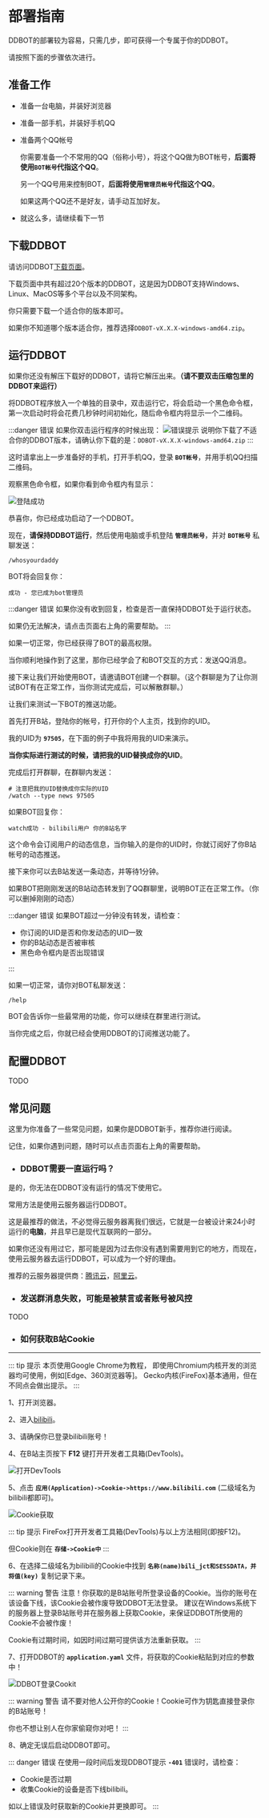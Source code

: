 # 部署指南

DDBOT的部署较为容易，只需几步，即可获得一个专属于你的DDBOT。

请按照下面的步骤依次进行。

## 准备工作

- 准备一台电脑，并装好浏览器

- 准备一部手机，并装好手机QQ

- 准备两个QQ帐号

  你需要准备一个不常用的QQ（俗称小号），将这个QQ做为BOT帐号，**后面将使用`BOT帐号`代指这个QQ**。

  另一个QQ号用来控制BOT，**后面将使用`管理员帐号`代指这个QQ**。

  如果这两个QQ还不是好友，请手动互加好友。

- 就这么多，请继续看下一节

## 下载DDBOT

请访问DDBOT[下载页面](https://github.com/Sora233/DDBOT/releases/latest)。

下载页面中共有超过20个版本的DDBOT，这是因为DDBOT支持Windows、Linux、MacOS等多个平台以及不同架构。

你只需要下载一个适合你的版本即可。

如果你不知道哪个版本适合你，推荐选择`DDBOT-vX.X.X-windows-amd64.zip`。

## 运行DDBOT

如果你还没有解压下载好的DDBOT，请将它解压出来。**（请不要双击压缩包里的DDBOT来运行）**

将DDBOT程序放入一个单独的目录中，双击运行它，将会启动一个黑色命令框，第一次启动时将会花费几秒钟时间初始化，随后命令框内将显示一个二维码。

:::danger 错误
如果你双击运行程序的时候出现：
![错误提示](./01_wrong_arch.jpg)
说明你下载了不适合你的DDBOT版本，请确认你下载的是：`DDBOT-vX.X.X-windows-amd64.zip`
:::

这时请拿出上一步准备好的手机，打开手机QQ，登录 **`BOT帐号`**，并用手机QQ扫描二维码。

观察黑色命令框，如果你看到命令框内有显示：

![登陆成功](./02_login.jpg)

恭喜你，你已经成功启动了一个DDBOT。

现在，**请保持DDBOT运行**，然后使用电脑或手机登陆 **`管理员帐号`**，并对 **`BOT帐号`** 私聊发送：

```shell
/whosyourdaddy
```

BOT将会回复你：

```text
成功 - 您已成为bot管理员
```

:::danger 错误
如果你没有收到回复，检查是否一直保持DDBOT处于运行状态。

如果仍无法解决，请点击页面右上角的需要帮助。
:::

如果一切正常，你已经获得了BOT的最高权限。

当你顺利地操作到了这里，那你已经学会了和BOT交互的方式：发送QQ消息。

接下来让我们开始使用BOT，请邀请BOT创建一个群聊。（这个群聊是为了让你测试BOT有在正常工作，当你测试完成后，可以解散群聊。）

让我们来测试一下BOT的推送功能。

首先打开B站，登陆你的帐号，打开你的个人主页，找到你的UID。

我的UID为 **`97505`**，在下面的例子中我将用我的UID来演示。

**当你实际进行测试的时候，请把我的UID替换成你的UID**。

完成后打开群聊，在群聊内发送：

```shell
# 注意把我的UID替换成你实际的UID
/watch --type news 97505
```

如果BOT回复你：

```text
watch成功 - bilibili用户 你的B站名字
```

这个命令会订阅用户的动态信息，当你输入的是你的UID时，你就订阅好了你B站帐号的动态推送。

接下来你可以去B站发送一条动态，并等待1分钟。

如果BOT把刚刚发送的B站动态转发到了QQ群聊里，说明BOT正在正常工作。（你可以删掉刚刚的动态）

:::danger 错误
如果BOT超过一分钟没有转发，请检查：

- 你订阅的UID是否和你发动态的UID一致
- 你的B站动态是否被审核
- 黑色命令框内是否出现错误

:::

如果一切正常，请你对BOT私聊发送：

```shell
/help
```

BOT会告诉你一些最常用的功能，你可以继续在群里进行测试。

当你完成之后，你就已经会使用DDBOT的订阅推送功能了。

## 配置DDBOT

TODO

## 常见问题

这里为你准备了一些常见问题，如果你是DDBOT新手，推荐你进行阅读。

记住，如果你遇到问题，随时可以点击页面右上角的需要帮助。

- ### DDBOT需要一直运行吗？

是的，你无法在DDBOT没有运行的情况下使用它。

常用方法是使用云服务器运行DDBOT。

这是最推荐的做法，不必觉得云服务器离我们很远，它就是一台被设计来24小时运行的**电脑**，并且早已是现代互联网的一部分。

如果你还没有用过它，那可能是因为过去你没有遇到需要用到它的地方，而现在，使用云服务器去运行DDBOT，可以成为一个好的理由。

推荐的云服务器提供商：[腾讯云](https://cloud.tencent.com/)，[阿里云](https://cn.aliyun.com/)。

- ### 发送群消息失败，可能是被禁言或者账号被风控

TODO

- ### 如何获取B站Cookie

------

::: tip 提示
本页使用Google Chrome为教程，
即使用Chromium内核开发的浏览器均可使用，例如[Edge、360浏览器等]。
Gecko内核(FireFox)基本通用，但在不同点会做出提示。
:::

1、打开浏览器。

2、进入[bilibili](https://www.bilibili.com)。

3、请确保你已登录bilibili账号！

4、在B站主页按下 **F12** 键打开开发者工具箱(DevTools)。

![打开DevTools](./img/01_devtools.png)

5、点击 **`应用(Application)->Cookie->https://www.bilibili.com`** (二级域名为bilibili都即可)。

![Cookie获取](./img/02_get_cookie.png)

::: tip 提示
FireFox打开开发者工具箱(DevTools)与以上方法相同(即按F12)。

但Cookie则在 **`存储->Cookie中`**
:::

6、在选择二级域名为bilibili的Cookie中找到 **`名称(name)bili_jct和SESSDATA，并将值(key)`** 复制记录下来。

::: warning 警告
注意！你获取的是B站账号所登录设备的Cookie。当你的账号在该设备下线，该Cookie会被作废导致DDBOT无法登录。
建议在Windows系统下的服务器上登录B站账号并在服务器上获取Cookie，来保证DDBOT所使用的Cookie不会被作废！

Cookie有过期时间，如因时间过期可提供该方法重新获取。
:::

7、打开DDBOT的 **`application.yaml`** 文件，将获取的Cookie粘贴到对应的参数中！

![DDBOT登录Cookit](./img/04_ddbot_cookie.png)

::: warning 警告
请不要对他人公开你的Cookie！Cookie可作为钥匙直接登录你的B站账号！

你也不想让别人在你家偷窥你对吧！
:::

8、确定无误后启动DDBOT即可。

::: danger 错误
在使用一段时间后发现DDBOT提示 **`-401`** 错误时，请检查：
 - Cookie是否过期
 - 收集Cookie的设备是否下线bilibili。

 如以上错误及时获取新的Cookie并更换即可。
:::
